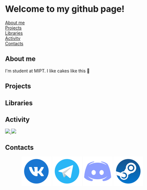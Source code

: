 # Welcome to my github page!

[About me](#about-me)</br>
[Projects](#projects)</br>
[Libraries](#libraries)</br>
[Activity](#activity)</br>
[Contacts](#contacts)</br>

## About me

I'm student at MIPT. I like cakes like this :cake:

## Projects


## Libraries


## Activity

<a href="https://github.com/ger0r0r">
  <img height="50%" src="https://github-readme-stats.vercel.app/api?username=Ger0r0r&theme=algolia&show_icons=true" />
  <img height="50%" src="https://github-readme-stats.vercel.app/api/top-langs/?username=Ger0r0r&theme=algolia&layout=compact" />
</a>

## Contacts

<p align="center">
	<a href="https://vk.com/geroror"><img src="vk-96.png" alt="Vkontakte"/></a>
	<a href="https://t.me/Ger0r0r"><img src="telegram-96.png" alt="Telegram"/></a>
	<a href="https://discordapp.com/users/360460703364284416/"><img src="discord-96.png" alt="Discord"/></a>
	<a href="https://steamcommunity.com/profiles/76561198244558474/"><img src="steam-96.png" alt="Steam"/></a>
	
</p>
